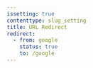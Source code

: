 ```yaml
---
issetting: true
contenttype: slug_setting
title: URL Redirect
redirect:
  - from: google
    status: true
    to: /google
---
```

